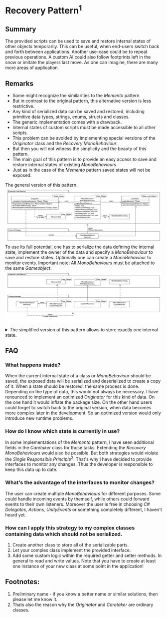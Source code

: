 # Recovery Pattern<sup>1</sup>

## Summary
The provided scripts can be used to save and restore internal states of other objects temporarily. This can be useful, when end-users switch back and forth between applications. Another use-case could be to repeat previous operations. A custom AI could also follow footprints left in the snow or imitate the players last move. As one can imagine, there are many more areas of application.

## Remarks
* Some might recognize the similarities to the <i>Memento</i> pattern.
* But in contrast to the original pattern, this alternative version is less restrictive.
* Any kind of serialized data can be saved and restored, including primitive data types, strings, enums, structs and classes.
* The generic implementation comes with a drawback.
* Internal states of custom scripts must be made accessible to all other scripts.
* This problem can be avoided by implementing special versions of the <i>Originator</i> class and the <i>Recovery MonoBehaviour</i>.
* But then you will not witness the simplicity and the beauty of this pattern.
* The main goal of this pattern is to provide an easy access to save and restore internal states of existing <i>MonoBehaviours</i>.
* Just as in the case of the <i>Memento</i> pattern saved states will not be exposed.

The general version of this pattern.
![Image of Recovery Pattern](https://github.com/lars-wobus/unity-essential-core/blob/master/resources/custom-memento-pattern/multi-state-recovery-1.png)
To use its full potential, one has to serialize the data defining the internal state, implement the owner of the data and specify a <i>MonoBehaviour</i> to save and restore states. Optionally one can create a <i>MonoBehaviour</i> to monitor events. 
Important note: All <i>MonoBehaviours</i> must be attached to the same <i>Gameobject</i>.
![Image describes which interfaces and MonoBehaviours must be used for the general version of the Recovery Pattern](https://github.com/lars-wobus/unity-essential-core/blob/master/resources/custom-memento-pattern/multi-state-recovery-2.png)

<details>
<summary>The simplified version of this pattern allows to store exactly one internal state.</summary>
<img src="https://github.com/lars-wobus/unity-essential-core/blob/master/resources/custom-memento-pattern/single-state-recovery-1.png" 
     alt="Image of simplified version of Recovery Pattern">
To use this version, one has to implement a similar interface and replace one parent class.
  <img src="https://github.com/lars-wobus/unity-essential-core/blob/master/resources/custom-memento-pattern/single-state-recovery-2.png" 
     alt="Image describes which interfaces and MonoBehaviours must be used for the simplified version of the Recovery Pattern">
</details>

## FAQ
### What happens inside?
When the current internal state of a class or <i>MonoBehaviour</i> should be saved, the exposed data will be serialized and deserialized to create a copy of it. When a state should be restored, the same process is done. Depending on the type of data, this would not always be necessary. I have renounced to implement an optimized <i>Originator</i> for this kind of data. On the one hand it would inflate the package size. On the other hand users could forget to switch back to the original version, when data becomes more complex later in the development. So an optimized version would only introduce new runtime problems.
### How do I know which state is currently in use?
In some implementations of the <i>Memento</i> pattern, I have seen additional fields in the <i>Caretaker</i> class for those tasks. Extending the <i>Recovery MonoBehaviours</i> would also be possible. But both strategies would violate the <i>Single Responsible Principle</i><sup>2</sup>. That's why I have decided to provide interfaces to monitor any changes. Thus the developer is responsible to keep this data up to date.
### What's the advantage of the interfaces to monitor changes?
The user can create multiple <i>MonoBehaviours</i> for different purposes. Some could handle incoming events by themself, while others could forward events to their own listeners. Moreover the user is free in choosing <i>C# Delegates, Actions, UnityEvents</i> or something completely different, I haven't heard yet.
### How can I apply this strategy to my complex classes containing data which should not be serialized.
1) Create another class to store all of the serializable parts.
2) Let your complex class implement the provided interface.
3) Add some custom logic within the required getter and setter methods. In general to read and write values. Note that you have to create at least one instance of your new class at some point in the application!

## Footnotes:
1) Preliminary name - if you know a better name or similar solutions, then please let me know it.
2) Thats also the reason why the <i>Originator</i> and <i>Caretaker</i> are ordinary classes.
